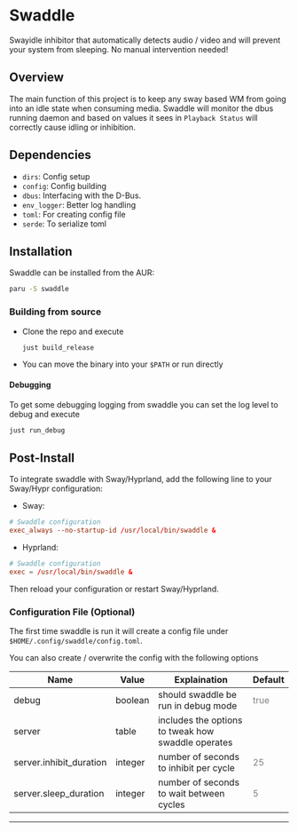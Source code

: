 # Swaddle

Swayidle inhibitor that automatically detects audio / video and will prevent your system from sleeping. No manual intervention needed!

## Overview

The main function of this project is to keep any sway based WM from going into an idle state when consuming media. Swaddle will monitor the dbus running daemon and based on values it sees in `Playback Status` will correctly cause idling or inhibition.

## Dependencies

* `dirs`: Config setup
* `config`: Config building
* `dbus`: Interfacing with the D-Bus.
* `env_logger`: Better log handling
* `toml`: For creating config file
* `serde`: To serialize toml

## Installation

Swaddle can be installed from the AUR:

```bash
paru -S swaddle
```

### Building from source

* Clone the repo and execute

   ```bash
   just build_release
   ```

* You can move the binary into your `$PATH` or run directly

#### Debugging

To get some debugging logging from swaddle you can set the log level to debug and execute

```bash
just run_debug
```

## Post-Install

 To integrate swaddle with Sway/Hyprland, add the following line to your Sway/Hypr configuration:

* Sway:

```conf
# Swaddle configuration
exec_always --no-startup-id /usr/local/bin/swaddle &
```

* Hyprland:

```conf
# Swaddle configuration
exec = /usr/local/bin/swaddle &
```

 Then reload your configuration or restart Sway/Hyprland.

### Configuration File (Optional)

The first time swaddle is run it will create a config file
 under `$HOME/.config/swaddle/config.toml`.

You can also create / overwrite the config with the following options  

| Name | Value | Explaination | Default |
| ---- | ----- | ------------ | ------- |
|debug|boolean|should swaddle be run in debug mode|<span style="color:grey">true</span>|
|server|table|includes the options to tweak how swaddle operates||
|server.inhibit_duration|integer|number of seconds to inhibit per cycle|<span style="color:grey">25</span>|
|server.sleep_duration|integer|number of seconds to wait between cycles|<span style="color:grey">5</span>|

---
